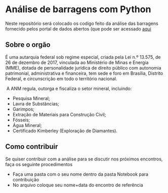# Análise de barragens com Python

Neste repositório será colocado os codigo feito da análise das barragens fornecido pelos portal de dados abertos (que pode ser acessado [aqui](https://dados.gov.br/dados/conjuntos-dados/barragens-de-mineracao) 

## Sobre o orgão

É uma autarquia federal sob regime especial, criada pela Lei n.º 13.575, de 26 de dezembro de 2017, vinculada ao Ministério de Minas e Energia (MME), dotada de personalidade jurídica de direito público com autonomia patrimonial, administrativa e financeira, tem sede e foro em Brasília, Distrito Federal, e circunscrição em todo o território nacional.

 A ANM regula, outorga e fiscaliza o setor mineral, incluindo:

- Pesquisa Mineral;  
- Lavra de Substâncias; 
- Garimpos; 
- Extração de Materiais para Construção Civil; 
- Fósseis; 
- Água Mineral; 
- Certificado Kimberley (Exploração de Diamantes).

## Como contribuir

Se quiser contribuir com a análise para se discutir nos próximos encontros, faça os seguinte procedimentos

- Faça uma pasta com o seu nome dentro da pasta Notebook para contribuição
- No arquivo coloque seu nome+data do encontro de referência
